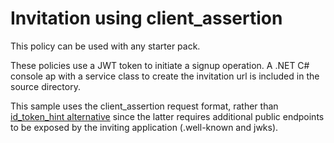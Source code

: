 # Invitation using client_assertion

This policy can be used with any starter pack.

These policies use a JWT token to initiate a signup operation. A .NET C# console ap with
a service class to create the invitation url is included in the source directory.

This sample uses the client_assertion request format, rather than [id_token_hint alternative](https://github.com/azure-ad-b2c/samples/tree/master/policies/invite)
 since the latter requires additional public
endpoints to be exposed by the inviting application (.well-known and jwks).

